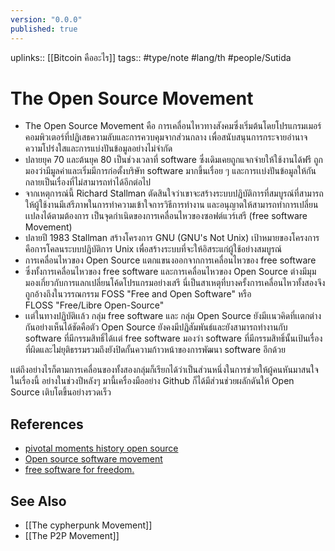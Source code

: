 ```yaml
---
version: "0.0.0"
published: true
---
```

uplinks:: [[Bitcoin คืออะไร]]
tags:: #type/note #lang/th #people/Sutida

# The Open Source Movement
- The Open Source Movement คือ การเคลื่อนไหวทางสังคมซึ่งเริ่มต้นโดยโปรแกรมเมอร์คอมพิวเตอร์ที่ปฏิเสธความลับและการควบคุมจากส่วนกลาง เพื่อสนับสนุนการกระจายอำนาจ ความโปร่งใสและการแบ่งปันข้อมูลอย่างไม่จำกัด
-  ปลายยุค 70 และต้นยุค  80 เป็นช่วงเวลาที่ software ซึ่งเดิมเคยถูกแจกจ่ายให้ใช้งานได้ฟรี ถูกมองว่ามีมูลค่าและเริ่มมีการก่อตั้งบริษัท software มากขึ้นเรื่อย ๆ และการเเบ่งปันข้อมูลให้กันกลายเป็นเรื่องที่ไม่สามารถทำได้อีกต่อไป
-  จากเหตุการณ์นี้ Richard Stallman ตัดสินใจว่าเขาจะสร้างระบบปฏิบัติการที่สมบูรณ์ที่สามารถให้ผู้ใช้งานมีเสรีภาพในการทำความเข้าใจการวิธีการทำงาน และอนุญาตให้สามารถทำการเปลี่ยนเเปลงได้ตามต้องการ เป็นจุดกำเนิดของการเคลื่อนไหวของซอฟต์แวร์เสรี (free software Movement)
-  ปลายปี 1983 Stallman สร้างโครงการ GNU (GNU's Not Unix) เป้าหมายของโครงการคือการโคลนระบบปฏิบัติการ Unix เพื่อสร้างระบบที่จะให้อิสระแก่ผู้ใช้อย่างสมบูรณ์
-  การเคลื่อนไหวของ Open Source  แตกแขนงออกจากการเคลื่อนไหวของ free software 
-  ซึ่งทั้งการเคลื่อนไหวของ free software และการเคลื่อนไหวของ Open Source ต่างมีมุมมองเกี่ยวกับการแลกเปลี่ยนโค้ดโปรแกรมอย่างเสรี นี่เป็นสาเหตุที่บางครั้งการเคลื่อนไหวทั้งสองจึงถูกอ้างถึงในวรรณกรรม  FOSS  "Free and Open Software" หรือ FLOSS "Free/Libre Open-Source" 
-  เเต่ในทางปฏิบัติเเล้ว กลุ่ม free software และ กลุ่ม Open Source ยังมีเเนวคิดที่เเตกต่างกันอย่างเห็นได้ชัดคือตัว Open Source   ยังคงมีปฏิสัมพันธ์และยังสามารถทำงานกับ software ที่มีกรรมสิทธิ์ได้เเต่ free software มองว่า software ที่มีกรรมสิทธิ์นั้นเป้นเรื่องที่ผิดและไม่ยุติธรรมรวมถึงยังปิดกั้นความก้าวหน้าของการพัฒนา software อีกด้วย

เเต่ถึงอย่างไรก็ตามการเคลื่อนของทั้งสองกลุ่มก็เรียกได้ว่าเป็นส่วนหนึ่งในการช่วยให้ผู้คนหันมาสนใจในเรื่องนี้ อย่างในช่วงปีหลังๆ มานี้เครื่องมืออย่าง Github ก็ได้มีส่วนช่วยผลักดันให้ Open Source เติบโตขึ้นอย่างรวดเร็ว
## References
- [pivotal moments history open source](https://opensource.com/article/18/2/pivotal-moments-history-open-source)
- [Open source software movement](https://en.wikipedia.org/wiki/Open-source-software_movement)
- [free software for freedom.](htmlhttps://www.gnu.org/philosophy/free-software-for-freedom.html)

## See Also
- [[The cypherpunk Movement]]
- [[The P2P Movement]]


